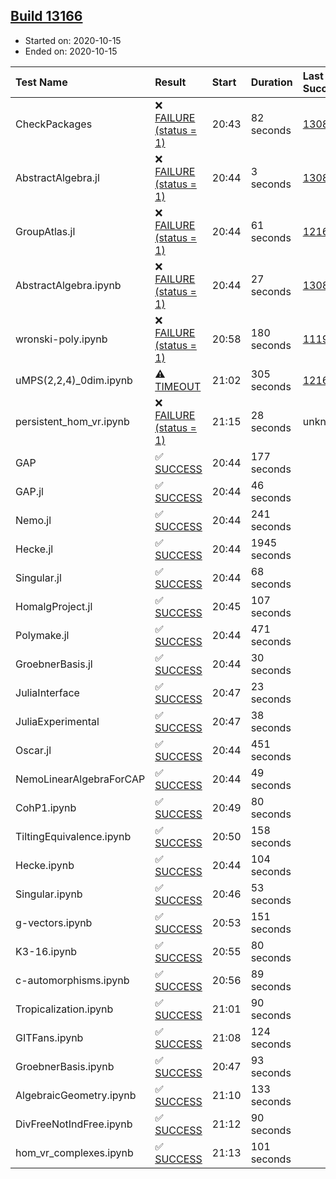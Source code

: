 ## [Build 13166](https://oscarci.mathematik.uni-kl.de/job/oscar/13166/)

* Started on: 2020-10-15
* Ended on: 2020-10-15

| Test Name    | Result | Start | Duration | Last Success | First Failure |
|:-------------|:-------|:------|:---------|:-------------|:--------------|
| CheckPackages | ❌ [FAILURE (status = 1)](https://oscarci.mathematik.uni-kl.de/job/oscar/13166/artifact/logs/build-13166/CheckPackages.log) | 20:43 | 82 seconds | [13085](https://oscarci.mathematik.uni-kl.de/job/oscar/13085/) | [13086](https://oscarci.mathematik.uni-kl.de/job/oscar/13086/) |
| AbstractAlgebra.jl | ❌ [FAILURE (status = 1)](https://oscarci.mathematik.uni-kl.de/job/oscar/13166/artifact/logs/build-13166/AbstractAlgebra.jl.log) | 20:44 | 3 seconds | [13085](https://oscarci.mathematik.uni-kl.de/job/oscar/13085/) | [13086](https://oscarci.mathematik.uni-kl.de/job/oscar/13086/) |
| GroupAtlas.jl | ❌ [FAILURE (status = 1)](https://oscarci.mathematik.uni-kl.de/job/oscar/13166/artifact/logs/build-13166/GroupAtlas.jl.log) | 20:44 | 61 seconds | [12167](https://oscarci.mathematik.uni-kl.de/job/oscar/12167/) | [12168](https://oscarci.mathematik.uni-kl.de/job/oscar/12168/) |
| AbstractAlgebra.ipynb | ❌ [FAILURE (status = 1)](https://oscarci.mathematik.uni-kl.de/job/oscar/13166/artifact/logs/build-13166/AbstractAlgebra.ipynb.log) | 20:44 | 27 seconds | [13085](https://oscarci.mathematik.uni-kl.de/job/oscar/13085/) | [13086](https://oscarci.mathematik.uni-kl.de/job/oscar/13086/) |
| wronski-poly.ipynb | ❌ [FAILURE (status = 1)](https://oscarci.mathematik.uni-kl.de/job/oscar/13166/artifact/logs/build-13166/wronski-poly.ipynb.log) | 20:58 | 180 seconds | [11192](https://oscarci.mathematik.uni-kl.de/job/oscar/11192/) | [11193](https://oscarci.mathematik.uni-kl.de/job/oscar/11193/) |
| uMPS(2,2,4)_0dim.ipynb | ⚠ [TIMEOUT](https://oscarci.mathematik.uni-kl.de/job/oscar/13166/artifact/logs/build-13166/uMPS-2-2-4-_0dim.ipynb.log) | 21:02 | 305 seconds | [12167](https://oscarci.mathematik.uni-kl.de/job/oscar/12167/) | [12168](https://oscarci.mathematik.uni-kl.de/job/oscar/12168/) |
| persistent_hom_vr.ipynb | ❌ [FAILURE (status = 1)](https://oscarci.mathematik.uni-kl.de/job/oscar/13166/artifact/logs/build-13166/persistent_hom_vr.ipynb.log) | 21:15 | 28 seconds | unknown | unknown |
| GAP | ✅ [SUCCESS](https://oscarci.mathematik.uni-kl.de/job/oscar/13166/artifact/logs/build-13166/GAP.log) | 20:44 | 177 seconds |  |  |
| GAP.jl | ✅ [SUCCESS](https://oscarci.mathematik.uni-kl.de/job/oscar/13166/artifact/logs/build-13166/GAP.jl.log) | 20:44 | 46 seconds |  |  |
| Nemo.jl | ✅ [SUCCESS](https://oscarci.mathematik.uni-kl.de/job/oscar/13166/artifact/logs/build-13166/Nemo.jl.log) | 20:44 | 241 seconds |  |  |
| Hecke.jl | ✅ [SUCCESS](https://oscarci.mathematik.uni-kl.de/job/oscar/13166/artifact/logs/build-13166/Hecke.jl.log) | 20:44 | 1945 seconds |  |  |
| Singular.jl | ✅ [SUCCESS](https://oscarci.mathematik.uni-kl.de/job/oscar/13166/artifact/logs/build-13166/Singular.jl.log) | 20:44 | 68 seconds |  |  |
| HomalgProject.jl | ✅ [SUCCESS](https://oscarci.mathematik.uni-kl.de/job/oscar/13166/artifact/logs/build-13166/HomalgProject.jl.log) | 20:45 | 107 seconds |  |  |
| Polymake.jl | ✅ [SUCCESS](https://oscarci.mathematik.uni-kl.de/job/oscar/13166/artifact/logs/build-13166/Polymake.jl.log) | 20:44 | 471 seconds |  |  |
| GroebnerBasis.jl | ✅ [SUCCESS](https://oscarci.mathematik.uni-kl.de/job/oscar/13166/artifact/logs/build-13166/GroebnerBasis.jl.log) | 20:44 | 30 seconds |  |  |
| JuliaInterface | ✅ [SUCCESS](https://oscarci.mathematik.uni-kl.de/job/oscar/13166/artifact/logs/build-13166/JuliaInterface.log) | 20:47 | 23 seconds |  |  |
| JuliaExperimental | ✅ [SUCCESS](https://oscarci.mathematik.uni-kl.de/job/oscar/13166/artifact/logs/build-13166/JuliaExperimental.log) | 20:47 | 38 seconds |  |  |
| Oscar.jl | ✅ [SUCCESS](https://oscarci.mathematik.uni-kl.de/job/oscar/13166/artifact/logs/build-13166/Oscar.jl.log) | 20:44 | 451 seconds |  |  |
| NemoLinearAlgebraForCAP | ✅ [SUCCESS](https://oscarci.mathematik.uni-kl.de/job/oscar/13166/artifact/logs/build-13166/NemoLinearAlgebraForCAP.log) | 20:44 | 49 seconds |  |  |
| CohP1.ipynb | ✅ [SUCCESS](https://oscarci.mathematik.uni-kl.de/job/oscar/13166/artifact/logs/build-13166/CohP1.ipynb.log) | 20:49 | 80 seconds |  |  |
| TiltingEquivalence.ipynb | ✅ [SUCCESS](https://oscarci.mathematik.uni-kl.de/job/oscar/13166/artifact/logs/build-13166/TiltingEquivalence.ipynb.log) | 20:50 | 158 seconds |  |  |
| Hecke.ipynb | ✅ [SUCCESS](https://oscarci.mathematik.uni-kl.de/job/oscar/13166/artifact/logs/build-13166/Hecke.ipynb.log) | 20:44 | 104 seconds |  |  |
| Singular.ipynb | ✅ [SUCCESS](https://oscarci.mathematik.uni-kl.de/job/oscar/13166/artifact/logs/build-13166/Singular.ipynb.log) | 20:46 | 53 seconds |  |  |
| g-vectors.ipynb | ✅ [SUCCESS](https://oscarci.mathematik.uni-kl.de/job/oscar/13166/artifact/logs/build-13166/g-vectors.ipynb.log) | 20:53 | 151 seconds |  |  |
| K3-16.ipynb | ✅ [SUCCESS](https://oscarci.mathematik.uni-kl.de/job/oscar/13166/artifact/logs/build-13166/K3-16.ipynb.log) | 20:55 | 80 seconds |  |  |
| c-automorphisms.ipynb | ✅ [SUCCESS](https://oscarci.mathematik.uni-kl.de/job/oscar/13166/artifact/logs/build-13166/c-automorphisms.ipynb.log) | 20:56 | 89 seconds |  |  |
| Tropicalization.ipynb | ✅ [SUCCESS](https://oscarci.mathematik.uni-kl.de/job/oscar/13166/artifact/logs/build-13166/Tropicalization.ipynb.log) | 21:01 | 90 seconds |  |  |
| GITFans.ipynb | ✅ [SUCCESS](https://oscarci.mathematik.uni-kl.de/job/oscar/13166/artifact/logs/build-13166/GITFans.ipynb.log) | 21:08 | 124 seconds |  |  |
| GroebnerBasis.ipynb | ✅ [SUCCESS](https://oscarci.mathematik.uni-kl.de/job/oscar/13166/artifact/logs/build-13166/GroebnerBasis.ipynb.log) | 20:47 | 93 seconds |  |  |
| AlgebraicGeometry.ipynb | ✅ [SUCCESS](https://oscarci.mathematik.uni-kl.de/job/oscar/13166/artifact/logs/build-13166/AlgebraicGeometry.ipynb.log) | 21:10 | 133 seconds |  |  |
| DivFreeNotIndFree.ipynb | ✅ [SUCCESS](https://oscarci.mathematik.uni-kl.de/job/oscar/13166/artifact/logs/build-13166/DivFreeNotIndFree.ipynb.log) | 21:12 | 90 seconds |  |  |
| hom_vr_complexes.ipynb | ✅ [SUCCESS](https://oscarci.mathematik.uni-kl.de/job/oscar/13166/artifact/logs/build-13166/hom_vr_complexes.ipynb.log) | 21:13 | 101 seconds |  |  |
